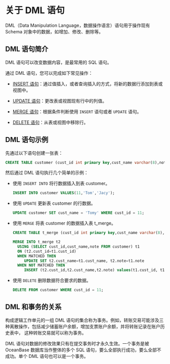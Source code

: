 # 关于 DML 语句

DML（Data Manipulation Language，数据操作语言）语句用于操作现有 Schema 对象中的数据，如增加、修改、删除等。

## DML 语句简介

DML 语句可以改变数据内容，是最常用的 SQL 语句。

通过 DML 语句，您可以完成如下常见操作：

* [INSERT 语句](02.About-INSERT-statements.md)：通过值插入，或者查询插入的方式，将新的数据行添加到表或视图中。

* [UPDATE 语句](03.About-UPDATE-statements.md)：更改表或视图现有行中的列值。

* [MERGE 语句](04.About-MERGE-statements.md)：根据条件判断使用 `INSERT` 语句或者 `UPDATE` 语句。

* [DELETE 语句](05.About-DELETE-statements.md)：从表或视图中移除行。

## DML 语句示例

先通过以下语句创建一张表：

```sql
CREATE TABLE customer (cust_id int primary key,cust_name varchar(8),note varchar(512));
```

然后通过 DML 语句执行几个简单的示例：

* 使用 `INSERT INTO` 将行数据插入到表 customer。

  ```sql
  INSERT INTO customer VALUES(11,'Tom','Jacy');
  ```

* 使用 `UPDATE` 更新表 customer 的行数据。

  ```sql
  UPDATE customer SET cust_name = 'Tomy' WHERE cust_id = 11;
  ```

* 使用 `MERGE` 将表 customer 的数据插入表 t_merge。

  ```sql
  CREATE TABLE t_merge (cust_id int primary key,cust_name varchar(8),note varchar(512));
  
  MERGE INTO t_merge t2
    USING (SELECT cust_id,cust_name,note FROM customer) t1
    ON (t2.cust_id=t1.cust_id)
    WHEN MATCHED THEN
       UPDATE SET t2.cust_name=t1.cust_name, t2.note=t1.note
    WHEN NOT MATCHED THEN
       INSERT (t2.cust_id,t2.cust_name,t2.note) values(t1.cust_id, t1.cust_name, t1.note);
  ```

* 使用 `DELETE` 删除数据符合要求的数据。

  ```sql
  DELETE FROM customer WHERE cust_id = 11;
  ```

## DML 和事务的关系

​构成逻辑工作单元的一组 DML 语句的集合称为事务。例如，转账交易可能涉及三种离散操作，包括减少储蓄账户余额，增加支票账户余额，并将转账记录在账户历史表中， 这种转账交易就可以称为事务。

DML 语句对数据的修改效果只有在提交事务时才永久生效。一个事务是被 OceanBase 数据库当作整体的多个 SQL 语句，要么全部执行成功，要么全部不成功。单个 DML 语句也可以是一个事务。
